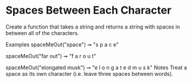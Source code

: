 # Spaces Between Each Character

Create a function that takes a string and returns a string with spaces in between all of the characters.

Examples
spaceMeOut("space") ➞ "s p a c e"

spaceMeOut("far out") ➞ "f a r o u t"

spaceMeOut("elongated musk") ➞ "e l o n g a t e d m u s k"
Notes
Treat a space as its own character (i.e. leave three spaces between words).

